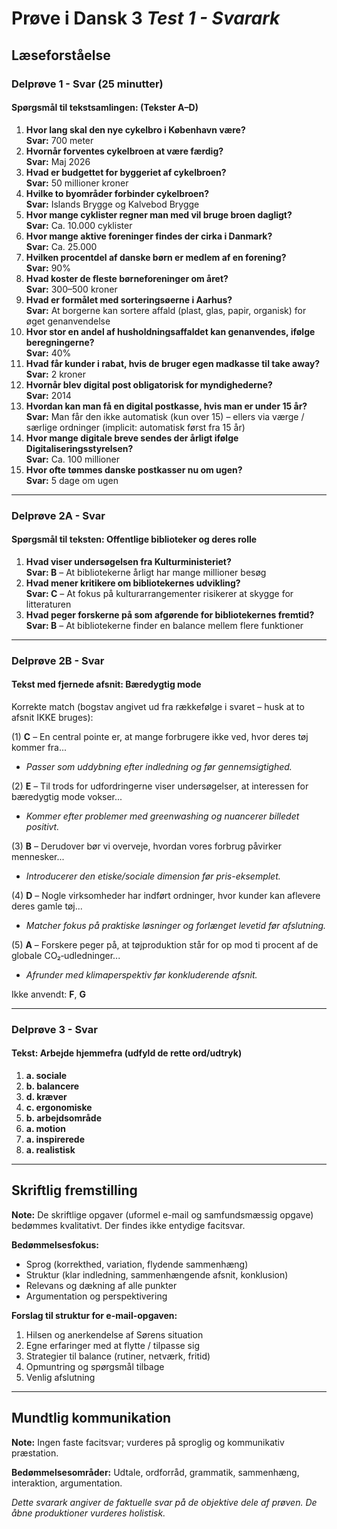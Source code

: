 # Prøve i Dansk 3 _Test 1 - Svarark_

## Læseforståelse

### Delprøve 1 - Svar (25 minutter)

#### Spørgsmål til tekstsamlingen: (Tekster A–D)

1. **Hvor lang skal den nye cykelbro i København være?**  
   **Svar:** 700 meter
2. **Hvornår forventes cykelbroen at være færdig?**  
   **Svar:** Maj 2026
3. **Hvad er budgettet for byggeriet af cykelbroen?**  
   **Svar:** 50 millioner kroner
4. **Hvilke to byområder forbinder cykelbroen?**  
   **Svar:** Islands Brygge og Kalvebod Brygge
5. **Hvor mange cyklister regner man med vil bruge broen dagligt?**  
   **Svar:** Ca. 10.000 cyklister
6. **Hvor mange aktive foreninger findes der cirka i Danmark?**  
   **Svar:** Ca. 25.000
7. **Hvilken procentdel af danske børn er medlem af en forening?**  
   **Svar:** 90%
8. **Hvad koster de fleste børneforeninger om året?**  
   **Svar:** 300–500 kroner
9. **Hvad er formålet med sorteringsøerne i Aarhus?**  
   **Svar:** At borgerne kan sortere affald (plast, glas, papir, organisk) for øget genanvendelse
10. **Hvor stor en andel af husholdningsaffaldet kan genanvendes, ifølge beregningerne?**  
    **Svar:** 40%
11. **Hvad får kunder i rabat, hvis de bruger egen madkasse til take away?**  
    **Svar:** 2 kroner
12. **Hvornår blev digital post obligatorisk for myndighederne?**  
    **Svar:** 2014
13. **Hvordan kan man få en digital postkasse, hvis man er under 15 år?**  
    **Svar:** Man får den ikke automatisk (kun over 15) – ellers via værge / særlige ordninger (implicit: automatisk først fra 15 år)
14. **Hvor mange digitale breve sendes der årligt ifølge Digitaliseringsstyrelsen?**  
    **Svar:** Ca. 100 millioner
15. **Hvor ofte tømmes danske postkasser nu om ugen?**  
    **Svar:** 5 dage om ugen

---

### Delprøve 2A - Svar

#### Spørgsmål til teksten: Offentlige biblioteker og deres rolle

1. **Hvad viser undersøgelsen fra Kulturministeriet?**  
   **Svar: B** – At bibliotekerne årligt har mange millioner besøg
2. **Hvad mener kritikere om bibliotekernes udvikling?**  
   **Svar: C** – At fokus på kulturarrangementer risikerer at skygge for litteraturen
3. **Hvad peger forskerne på som afgørende for bibliotekernes fremtid?**  
   **Svar: B** – At bibliotekerne finder en balance mellem flere funktioner

---

### Delprøve 2B - Svar

#### Tekst med fjernede afsnit: Bæredygtig mode

Korrekte match (bogstav angivet ud fra rækkefølge i svaret – husk at to afsnit IKKE bruges):

(1) **C** – En central pointe er, at mange forbrugere ikke ved, hvor deres tøj kommer fra...
- *Passer som uddybning efter indledning og før gennemsigtighed.*

(2) **E** – Til trods for udfordringerne viser undersøgelser, at interessen for bæredygtig mode vokser...
- *Kommer efter problemer med greenwashing og nuancerer billedet positivt.*

(3) **B** – Derudover bør vi overveje, hvordan vores forbrug påvirker mennesker...
- *Introducerer den etiske/sociale dimension før pris-eksemplet.*

(4) **D** – Nogle virksomheder har indført ordninger, hvor kunder kan aflevere deres gamle tøj...
- *Matcher fokus på praktiske løsninger og forlænget levetid før afslutning.*

(5) **A** – Forskere peger på, at tøjproduktion står for op mod ti procent af de globale CO₂‑udledninger...
- *Afrunder med klimaperspektiv før konkluderende afsnit.*

Ikke anvendt: **F**, **G**

---

### Delprøve 3 - Svar

#### Tekst: Arbejde hjemmefra (udfyld de rette ord/udtryk)

1. **a. sociale**  
2. **b. balancere**  
3. **d. kræver**  
4. **c. ergonomiske**  
5. **b. arbejdsområde**  
6. **a. motion**  
7. **a. inspirerede**  
8. **a. realistisk**

---

## Skriftlig fremstilling

**Note:** De skriftlige opgaver (uformel e-mail og samfundsmæssig opgave) bedømmes kvalitativt. Der findes ikke entydige facitsvar.

**Bedømmelsesfokus:**
- Sprog (korrekthed, variation, flydende sammenhæng)
- Struktur (klar indledning, sammenhængende afsnit, konklusion)
- Relevans og dækning af alle punkter
- Argumentation og perspektivering

**Forslag til struktur for e-mail-opgaven:**
1. Hilsen og anerkendelse af Sørens situation  
2. Egne erfaringer med at flytte / tilpasse sig  
3. Strategier til balance (rutiner, netværk, fritid)  
4. Opmuntring og spørgsmål tilbage  
5. Venlig afslutning

---

## Mundtlig kommunikation

**Note:** Ingen faste facitsvar; vurderes på sproglig og kommunikativ præstation.

**Bedømmelsesområder:** Udtale, ordforråd, grammatik, sammenhæng, interaktion, argumentation.

*Dette svarark angiver de faktuelle svar på de objektive dele af prøven. De åbne produktioner vurderes holistisk.*
